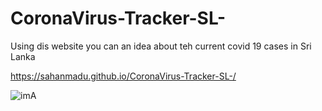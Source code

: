 # CoronaVirus-Tracker-SL-
Using dis website you can an idea about teh current covid 19 cases in Sri Lanka

 https://sahanmadu.github.io/CoronaVirus-Tracker-SL-/

![imA](https://user-images.githubusercontent.com/44167777/103858750-e6331000-50de-11eb-87a5-f58aa2bd0fed.JPG)

